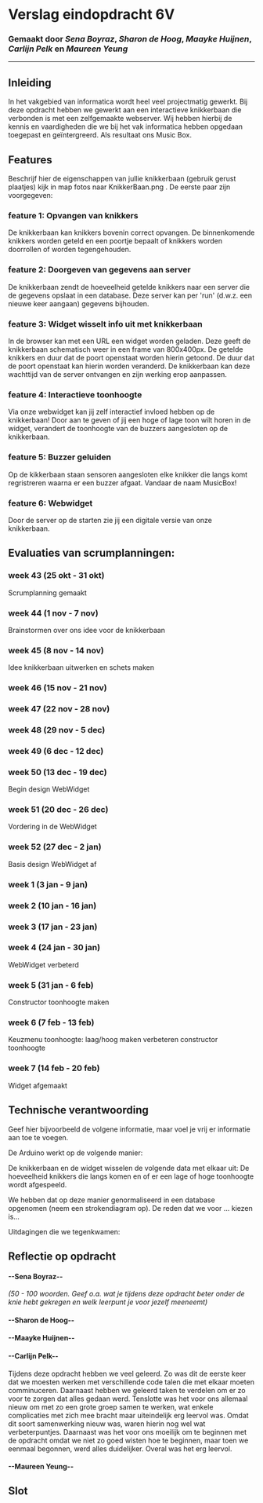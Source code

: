 # Verslag eindopdracht 6V
### Gemaakt door *Sena Boyraz*, *Sharon de Hoog*, *Maayke Huijnen*, *Carlijn Pelk* en *Maureen Yeung*

---

## Inleiding
In het vakgebied van informatica wordt heel veel projectmatig gewerkt. Bij deze opdracht hebben we gewerkt aan een interactieve knikkerbaan die verbonden is met een zelfgemaakte webserver. Wij hebben hierbij de kennis en vaardigheden die we bij het vak informatica hebben opgedaan toegepast en geïntergreerd. Als resultaat ons Music Box.



## Features
Beschrijf hier de eigenschappen van jullie knikkerbaan (gebruik gerust plaatjes) kijk in map fotos naar KnikkerBaan.png . De eerste paar zijn voorgegeven:

### feature 1: Opvangen van knikkers
De knikkerbaan kan knikkers bovenin correct opvangen. De binnenkomende knikkers worden geteld en een poortje bepaalt of knikkers worden doorrollen of worden tegengehouden.

### feature 2: Doorgeven van gegevens aan server
De knikkerbaan zendt de hoeveelheid getelde knikkers naar een server die de gegevens opslaat in een database. Deze server kan per 'run' (d.w.z. een nieuwe keer aangaan) gegevens bijhouden.

### feature 3: Widget wisselt info uit met knikkerbaan
In de browser kan met een URL een widget worden geladen. Deze geeft de knikkerbaan schematisch weer in een frame van 800x400px. De getelde knikkers en duur dat de poort openstaat worden hierin getoond. De duur dat de poort openstaat kan hierin worden veranderd. De knikkerbaan kan deze wachttijd van de server ontvangen en zijn werking erop aanpassen.

### feature 4: Interactieve toonhoogte
Via onze webwidget kan jij zelf interactief invloed hebben op de knikkerbaan! Door aan te geven of jij een hoge of lage toon wilt horen in de widget, verandert de toonhoogte van de buzzers aangesloten op de knikkerbaan.


### feature 5: Buzzer geluiden
Op de kikkerbaan staan sensoren aangesloten elke knikker die langs komt regristreren waarna er een buzzer afgaat. Vandaar de naam MusicBox! 


### feature 6: Webwidget
Door de server op de starten zie jij een digitale versie van onze knikkerbaan. 



## Evaluaties van scrumplanningen:

### week 43 (25 okt - 31 okt)
Scrumplanning gemaakt

### week 44 (1 nov - 7 nov) 
Brainstormen over ons idee voor de knikkerbaan

### week 45 (8 nov - 14 nov)
Idee knikkerbaan uitwerken en schets maken

### week 46 (15 nov - 21 nov)

### week 47 (22 nov - 28 nov)

### week 48 (29 nov - 5 dec)

### week 49 (6 dec - 12 dec)

### week 50 (13 dec - 19 dec)
Begin design WebWidget

### week 51 (20 dec - 26 dec)
Vordering in de WebWidget

### week 52 (27 dec - 2 jan)
Basis design WebWidget af

### week 1 (3 jan - 9 jan)

### week 2 (10 jan - 16 jan)

### week 3 (17 jan - 23 jan)

### week 4 (24 jan - 30 jan)
WebWidget verbeterd

### week 5 (31 jan - 6 feb)
Constructor toonhoogte maken

### week 6 (7 feb - 13 feb)
Keuzmenu toonhoogte: laag/hoog maken
verbeteren constructor toonhoogte

### week 7 (14 feb - 20 feb)
Widget afgemaakt 


## Technische verantwoording
Geef hier bijvoorbeeld de volgene informatie, maar voel je vrij er informatie aan toe te voegen.

De Arduino werkt op de volgende manier:

De knikkerbaan en de widget wisselen de volgende data met elkaar uit: De hoeveelheid knikkers die langs komen en of er een lage of hoge toonhoogte wordt afgespeeld.

We hebben dat op deze manier genormaliseerd in een database opgenomen (neem een strokendiagram op). De reden dat we voor ... kiezen is...

Uitdagingen die we tegenkwamen:


## Reflectie op opdracht
#### --Sena Boyraz--
*(50 - 100 woorden. Geef o.a. wat je tijdens deze opdracht beter onder de knie hebt gekregen en welk leerpunt je voor jezelf meeneemt)*

#### --Sharon de Hoog--

#### --Maayke Huijnen--

#### --Carlijn Pelk--
Tijdens deze opdracht hebben we veel geleerd. Zo was dit de eerste keer dat we moesten werken met verschillende code talen die met elkaar moeten comminuceren. Daarnaast hebben we geleerd taken te verdelen om er zo voor te zorgen dat alles gedaan werd. Tenslotte was het voor ons allemaal nieuw om met zo een grote groep samen te werken, wat enkele complicaties met zich mee bracht maar uiteindelijk erg leervol was. Omdat dit soort samenwerking nieuw was, waren hierin nog wel wat verbeterpuntjes. Daarnaast was het voor ons moeilijk om te beginnen met de opdracht omdat we niet zo goed wisten hoe te beginnen, maar toen we eenmaal begonnen, werd alles duidelijker. Overal was het erg leervol.

#### --Maureen Yeung--




## Slot
